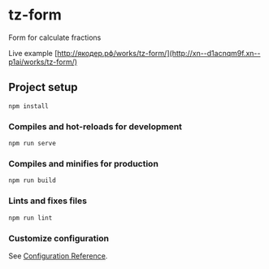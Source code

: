 # tz-form
Form for calculate fractions

Live example [http://якодер.рф/works/tz-form/](http://xn--d1acnqm9f.xn--p1ai/works/tz-form/)

## Project setup
```
npm install
```

### Compiles and hot-reloads for development
```
npm run serve
```

### Compiles and minifies for production
```
npm run build
```

### Lints and fixes files
```
npm run lint
```

### Customize configuration
See [Configuration Reference](https://cli.vuejs.org/config/).